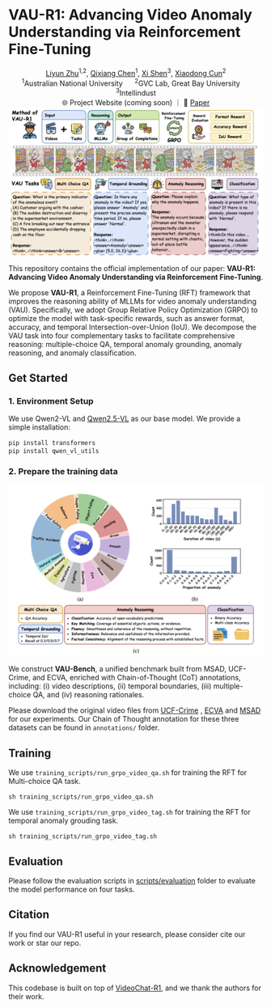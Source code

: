 # VAU-R1: Advancing Video Anomaly Understanding via Reinforcement Fine-Tuning
<p align="center">
  <a href="https://tom-roujiang.github.io/liyun_zhu/">Liyun Zhu</a><sup>1,2</sup>, 
  <a href="https://q1xiangchen.github.io">Qixiang Chen</a><sup>1</sup>, 
  <a href="https://xishen0220.github.io">Xi Shen</a><sup>3</sup>,
  <a href="https://vinthony.github.io/academic/">Xiaodong Cun</a><sup>2</sup>
  <br>
  <sup>1</sup>Australian National University &nbsp&nbsp&nbsp&nbsp
  <sup>2</sup>GVC Lab, Great Bay University &nbsp&nbsp&nbsp&nbsp
  <sup>3</sup>Intellindust
  <br>
  &nbsp&nbsp 🌐 <a> Project Website (coming soon)</a> ｜ 📑 <a href="https://arxiv.org/">Paper</a> &nbsp&nbsp
  <br>
  <img src="./assets/pipeline.png" width="600"/>
</p>


This repository contains the official implementation of our paper: **VAU-R1: Advancing Video Anomaly Understanding via Reinforcement Fine-Tuning**. 



We propose **VAU-R1**, a Reinforcement Fine-Tuning (RFT) framework that improves the reasoning ability of MLLMs for video anomaly understanding (VAU). Specifically, we adopt Group Relative Policy Optimization (GRPO) to optimize the model with task-specific rewards, such as answer format, accuracy, and temporal Intersection-over-Union (IoU). We decompose the VAU task into four complementary tasks to facilitate comprehensive reasoning: multiple-choice QA, temporal anomaly grounding, anomaly reasoning, and anomaly classification.


## Get Started

### 1. Environment Setup
We use Qwen2-VL and [Qwen2.5-VL](https://github.com/QwenLM/Qwen2.5-VL) as our base model. We provide a simple installation: 

```shell
pip install transformers
pip install qwen_vl_utils
```

### 2. Prepare the training data
<p align="center">
<img src="assets/dataset_stat.png" width="600"/>
</p>

We construct **VAU-Bench**, a unified benchmark built from MSAD, UCF-Crime, and ECVA, enriched with Chain-of-Thought (CoT) annotations, including: (i) video descriptions, (ii) temporal boundaries, (iii) multiple-choice QA, and (iv) reasoning rationales.

Please download the original video files from [UCF-Crime](https://www.crcv.ucf.edu/projects/real-world/) , [ECVA](https://github.com/Dulpy/ECVA) and [MSAD](https://github.com/Tom-roujiang/MSAD) for our experiments. Our Chain of Thought annotation for these three datasets can be found in ``annotations/`` folder.



## Training

We use ``training_scripts/run_grpo_video_qa.sh`` for training the RFT for Multi-choice QA task.

````shell
sh training_scripts/run_grpo_video_qa.sh
````

We use ``training_scripts/run_grpo_video_tag.sh`` for training the RFT for temporal anomaly grouding task.

````shell
sh training_scripts/run_grpo_video_tag.sh
````


## Evaluation
Please follow the evaluation scripts in [scripts/evaluation](scripts/evaluation) folder to evaluate the model performance on four tasks.
<!-- 
For evaluating the QA correctness for Qwen model, please run:

```shell
python evaluate_qa_qwen.py\
  --csv_file ./gt_csv/output-ucf-test.csv \
  --model_path ../huggingface/Qwen2.5-VL-3B-Instruct\
  --summary_txt_path ./sum_Qwen2-VL-2B_ucf.txt\
  --dataset_name ucf\
  --gpu 3
```

For evaluating the GPT-based **VAU-Eval** score, please run the following command to get the anomaly description and analysis of the model at first.

```shell
python reasoning_qwen.py \
    --video_folder "../dataset/ucf_crime/all_videos" \
    --model_path "../huggingface/Qwen2.5-VL-7B-Instruct" \
    --output_csv "ucf-Qwen2.5vl-7B-wocot.csv" \
    --test_list_txt "json/ucf_test_new.txt" \
    --gpu 0
```

Then run the following command to evaluate the generated outputs and the ground truth.

```shell
python evaluate_deepseek.py \
  --csv_file_path ucf-Qwen2.5vl-7B-wocot.csv \
  --dataset ucf \
  --json_output_path ./ucf-Qwen2.5vl-7B-wocot.json \
  --gt_path gt_csv/output-ucf-test.csv
```

We also provide the evaluation codes for InternVL2.5. -->



## Citation

If you find our VAU-R1 useful in your research, please consider cite our work or star our repo.

## Acknowledgement 

This codebase is built on top of [VideoChat-R1](https://github.com/OpenGVLab/VideoChat-R1), and we thank the authors for their work.

